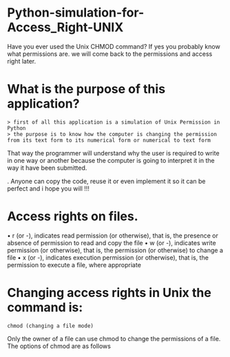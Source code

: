 # Python-simulation-for-Access_Right-UNIX

Have you ever used the Unix CHMOD command?
  	If yes you probably know what permissions are. we will come back to the permissions and access right later.
# What is the purpose of this application?
	> first of all this application is a simulation of Unix Permission in Python
	> the purpose is to know how the computer is changing the permission from its text form to its numerical form or numerical to text form
	
  That way the programmer will understand why the user is required to write in one way or another because the computer is going to interpret it in the way it have been submitted.
  
  . Anyone can copy the code, reuse it or even implement it so it can be perfect and i hope you will !!!
 # Access rights on files.
•	r (or -), indicates read permission (or otherwise), that is, the presence or absence of permission to read and copy the file 
•	w (or -), indicates write permission (or otherwise), that is, the permission (or otherwise) to change a file 
•	x (or -), indicates execution permission (or otherwise), that is, the permission to execute a file, where appropriate 

 
 # Changing access rights in Unix the command is:
	chmod (changing a file mode)
  Only the owner of a file can use chmod to change the permissions of a file. The options of chmod are as follows 

